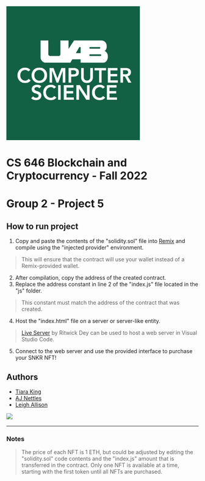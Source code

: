 <img src="UABCS.jpg" width=350>

# CS 646 Blockchain and Cryptocurrency - Fall 2022

# Group 2 - Project 5

##  How to run project
1. Copy and paste the contents of the "solidity.sol" file into [Remix](remix.ethereum.org) and compile using the "injected provider" environment.
> This will ensure that the contract will use your wallet instead of a Remix-provided wallet.
2. After compilation, copy the address of the created contract.
3. Replace the address constant in line 2 of the "index.js" file located in the "js" folder.
> This constant must match the address of the contract that was created.
4.  Host the "index.html" file on a server or server-like entity.
> [Live Server](https://marketplace.visualstudio.com/items?itemName=ritwickdey.LiveServer) by Ritwick Dey can be used to host a web server in Visual Studio Code.
5. Connect to the web server and use the provided interface to purchase your SNKR NFT!


  

## Authors
- [Tiara King](https://github.com/shunae95)
- [AJ Nettles](https://github.com/DelMonteAJ)
- [Leigh Allison](https://github.com/Ldallison)
  
<a href="https://github.com/shunae95/CS646_Project1/graphs/contributors">
  <img src="https://contrib.rocks/image?repo=ldallison/CS646_Project1" />
</a>

---
### Notes
> The price of each NFT is 1 ETH, but could be adjusted by editing the "solidity.sol" code contents and the "index.js" amount that is transferred in the contract.
> Only one NFT is available at a time, starting with the first token until all NFTs are purchased.